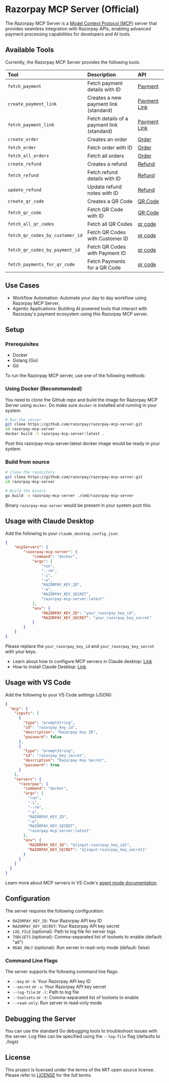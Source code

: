 # Razorpay MCP Server (Official)

The Razorpay MCP Server is a [Model Context Protocol (MCP)](https://modelcontextprotocol.io/introduction) server that provides seamless integration with Razorpay APIs, enabling advanced payment processing capabilities for developers and AI tools.

## Available Tools

Currently, the Razorpay MCP Server provides the following tools:

| Tool                  | Description                                     | API
|:----------------------|:------------------------------------------------|:-----------------------------------
| `fetch_payment`       | Fetch payment details with ID                   | [Payment](https://razorpay.com/docs/api/payments/fetch-with-id)
| `create_payment_link` | Creates a new payment link (standard)           | [Payment Link](https://razorpay.com/docs/api/payments/payment-links/create-standard)
| `fetch_payment_link`  | Fetch details of a payment link (standard)      | [Payment Link](https://razorpay.com/docs/api/payments/payment-links/fetch-id-standard/)
| `create_order`        | Creates an order                                | [Order](https://razorpay.com/docs/api/orders/create/)
| `fetch_order`         | Fetch order with ID                             | [Order](https://razorpay.com/docs/api/orders/fetch-with-id)
| `fetch_all_orders`    | Fetch all orders                                | [Order](https://razorpay.com/docs/api/orders/fetch-all)
| `create_refund`       | Creates a refund                                | [Refund](https://razorpay.com/docs/api/refunds/create-instant/)
| `fetch_refund`        | Fetch refund details with ID                    | [Refund](https://razorpay.com/docs/api/refunds/fetch-with-id/)
| `update_refund`       | Update refund notes with ID                     | [Refund](https://razorpay.com/docs/api/refunds/update/)
| `create_qr_code`      | Creates a QR Code                               | [QR Code](https://razorpay.com/docs/api/qr-codes/create/)
| `fetch_qr_code`       | Fetch QR Code with ID                           | [QR Code](https://razorpay.com/docs/api/qr-codes/fetch-with-id/)
| `fetch_all_qr_codes`  | Fetch all QR Codes                              | [qr code](https://razorpay.com/docs/api/qr-codes/fetch-all/)
| `fetch_qr_codes_by_customer_id` | Fetch QR Codes with Customer ID       | [qr code](https://razorpay.com/docs/api/qr-codes/fetch-customer-id/)
| `fetch_qr_codes_by_payment_id`  | Fetch QR Codes with Payment ID        | [qr code](https://razorpay.com/docs/api/qr-codes/fetch-payment-id/)
| `fetch_payments_for_qr_code`    | Fetch Payments for a QR Code          | [qr code](https://razorpay.com/docs/api/qr-codes/fetch-payments/)

## Use Cases 
- Workflow Automation: Automate your day to day workflow using Razorpay MCP Server.
- Agentic Applications: Building AI powered tools that interact with Razorpay's payment ecosystem using this Razorpay MCP server.

## Setup

### Prerequisites
- Docker
- Golang (Go)
- Git

To run the Razorpay MCP server, use one of the following methods:

### Using Docker (Recommended)

You need to clone the Github repo and build the image for Razorpay MCP Server using `docker`. Do make sure `docker` is installed and running in your system. 

```bash
# Run the server
git clone https://github.com/razorpay/razorpay-mcp-server.git
cd razorpay-mcp-server
docker build -t razorpay-mcp-server:latest .
```

Post this razorpay-mcp-server:latest docker image would be ready in your system.

### Build from source

```bash
# Clone the repository
git clone https://github.com/razorpay/razorpay-mcp-server.git
cd razorpay-mcp-server

# Build the binary
go build -o razorpay-mcp-server ./cmd/razorpay-mcp-server
```

Binary `razorpay-mcp-server` would be present in your system post this.

## Usage with Claude Desktop

Add the following to your `claude_desktop_config.json`:

```json
{
    "mcpServers": {
        "razorpay-mcp-server": {
            "command": "docker",
            "args": [
                "run",
                "--rm",
                "-i",
                "-e",
                "RAZORPAY_KEY_ID",
                "-e",
                "RAZORPAY_KEY_SECRET",
                "razorpay-mcp-server:latest"
            ],
            "env": {
                "RAZORPAY_KEY_ID": "your_razorpay_key_id",
                "RAZORPAY_KEY_SECRET": "your_razorpay_key_secret"
            }
        }
    }
}
```
Please replace the `your_razorpay_key_id` and `your_razorpay_key_secret` with your keys.

- Learn about how to configure MCP servers in Claude desktop: [Link](https://modelcontextprotocol.io/quickstart/user)
- How to install Claude Desktop: [Link](https://claude.ai/download)

## Usage with VS Code

Add the following to your VS Code settings (JSON):

```json
{
  "mcp": {
    "inputs": [
      {
        "type": "promptString",
        "id": "razorpay_key_id",
        "description": "Razorpay Key ID",
        "password": false
      },
      {
        "type": "promptString",
        "id": "razorpay_key_secret",
        "description": "Razorpay Key Secret",
        "password": true
      }
    ],
    "servers": {
      "razorpay": {
        "command": "docker",
        "args": [
          "run",
          "-i",
          "--rm",
          "-e",
          "RAZORPAY_KEY_ID",
          "-e",
          "RAZORPAY_KEY_SECRET",
          "razorpay-mcp-server:latest"
        ],
        "env": {
          "RAZORPAY_KEY_ID": "${input:razorpay_key_id}",
          "RAZORPAY_KEY_SECRET": "${input:razorpay_key_secret}"
        }
      }
    }
  }
}
```

Learn more about MCP servers in VS Code's [agent mode documentation](https://code.visualstudio.com/docs/copilot/chat/mcp-servers).

## Configuration

The server requires the following configuration:

- `RAZORPAY_KEY_ID`: Your Razorpay API key ID
- `RAZORPAY_KEY_SECRET`: Your Razorpay API key secret
- `LOG_FILE` (optional): Path to log file for server logs
- `TOOLSETS` (optional): Comma-separated list of toolsets to enable (default: "all")
- `READ_ONLY` (optional): Run server in read-only mode (default: false)

### Command Line Flags

The server supports the following command line flags:

- `--key` or `-k`: Your Razorpay API key ID
- `--secret` or `-s`: Your Razorpay API key secret
- `--log-file` or `-l`: Path to log file
- `--toolsets` or `-t`: Comma-separated list of toolsets to enable
- `--read-only`: Run server in read-only mode

## Debugging the Server

You can use the standard Go debugging tools to troubleshoot issues with the server. Log files can be specified using the `--log-file` flag (defaults to ./logs)

## License

This project is licensed under the terms of the MIT open source license. Please refer to [LICENSE](./LICENSE) for the full terms.
